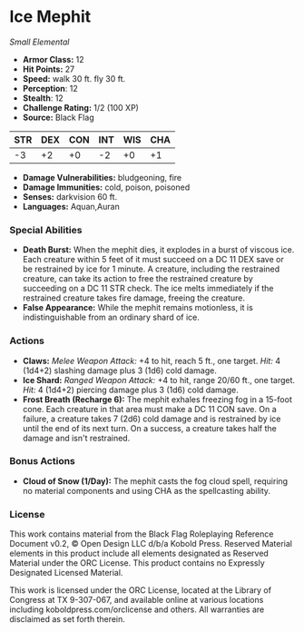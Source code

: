 # Ice Mephit

*Small* *Elemental*

- **Armor Class:** 12
- **Hit Points:** 27 
- **Speed:** walk 30 ft. fly 30 ft.
- **Perception**: 12
- **Stealth**: 12
- **Challenge Rating:** 1/2 (100 XP)
- **Source:** Black Flag

| STR | DEX | CON | INT | WIS | CHA |
| --- | --- | --- | --- | --- | --- |
| -3 | +2 | +0 | -2 | +0 | +1 |

- **Damage Vulnerabilities:** bludgeoning, fire
- **Damage Immunities:** cold, poison, poisoned
- **Senses:** darkvision 60 ft.
- **Languages:** Aquan,Auran

### Special Abilities

- **Death Burst:** When the mephit dies, it explodes in a burst of viscous ice. Each creature within 5 feet of it must succeed on a DC 11 DEX save or be restrained by ice for 1 minute. A creature, including the restrained creature, can take its action to free the restrained creature by succeeding on a DC 11 STR check. The ice melts immediately if the restrained creature takes fire damage, freeing the creature.
- **False Appearance:** While the mephit remains motionless, it is indistinguishable from an ordinary shard of ice.

### Actions

- **Claws:** _Melee Weapon Attack:_ +4 to hit, reach 5 ft., one target. _Hit:_ 4 (1d4+2) slashing damage plus 3 (1d6) cold damage.
- **Ice Shard:** _Ranged Weapon Attack:_ +4 to hit, range 20/60 ft., one target. _Hit:_ 4 (1d4+2) piercing damage plus 3 (1d6) cold damage.
- **Frost Breath (Recharge 6):** The mephit exhales freezing fog in a 15-foot cone. Each creature in that area must make a DC 11 CON save. On a failure, a creature takes 7 (2d6) cold damage and is restrained by ice until the end of its next turn. On a success, a creature takes half the damage and isn't restrained.

### Bonus Actions

- **Cloud of Snow (1/Day):** The mephit casts the fog cloud spell, requiring no material components and using CHA as the spellcasting ability.


### License

This work contains material from the Black Flag Roleplaying Reference Document v0.2, © Open Design LLC d/b/a Kobold Press. Reserved Material elements in this product include all elements designated as Reserved Material under the ORC License. This product contains no Expressly Designated Licensed Material.

This work is licensed under the ORC License, located at the Library of Congress at TX 9-307-067, and available online at various locations including koboldpress.com/orclicense and others. All warranties are disclaimed as set forth therein.
